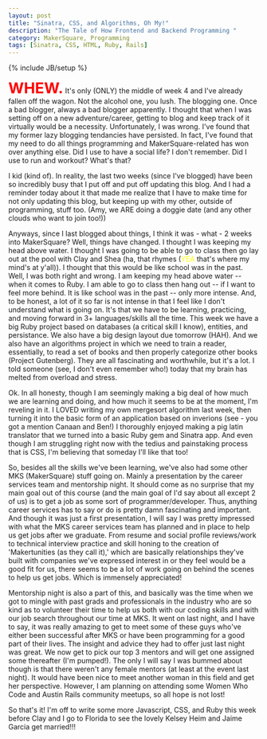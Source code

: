 ```yaml
---
layout: post
title: "Sinatra, CSS, and Algorithms, Oh My!"
description: "The Tale of How Frontend and Backend Programming "
category: MakerSquare, Programming
tags: [Sinatra, CSS, HTML, Ruby, Rails]
---
```

{% include JB/setup %}

<strong><span style="color:red;font-size:30px">WHEW.</span></strong> It's only (ONLY) the middle of week 4 and I've already fallen off the wagon. Not the alcohol one, you lush. The blogging one. Once a bad blogger, always a bad blogger apparently. I thought that when I was setting off on a new adventure/career, getting to blog and keep track of it virtually would be a necessity. Unfortunately, I was wrong. I've found that my former lazy blogging tendancies have persisted. In fact, I've found that my need to do all things programming and MakerSquare-related has won over anything else. Did I use to have a social life? I don't remember. Did I use to run and workout? What's that?

I kid (kind of). In reality, the last two weeks (since I've blogged) have been so incredibly busy that I put off and put off updating this blog. And I had a reminder today about it that made me realize that I have to make time for not only updating this blog, but keeping up with my other, outside of programming, stuff too. (Amy, we ARE doing a doggie date (and any other clouds who want to join too!))

Anyways, since I last blogged about things, I think it was - what - 2 weeks into MakerSquare? Well, things have changed. I thought I was keeping my head above water. I thought I was going to be able to go to class then go lay out at the pool with Clay and Shea (ha, that rhymes (<span style="color:yellow">YEA</span> that's where my mind's at y'all)). I thought that this would be like school was in the past. Well, I was both right and wrong. I am keeping my head above water -- when it comes to Ruby. I am able to go to class then hang out -- if I want to feel more behind. It is like school was in the past -- only more intense. And, to be honest, a lot of it so far is not intense in that I feel like I don't understand what is going on. It's that we have to be learning, practicing, and moving forward in 3+ languages/skills all the time. This week we have a big Ruby project based on databases (a critical skill I know), entities, and persistance. We also have a big design layout due tomorrow (HAH). And we also have an algorithms project in which we need to train a reader, essentially, to read a set of books and then properly categorize other books (Project Gutenberg). They are all fascinating and worthwhile, but it's a lot. I told someone (see, I don't even remember who!) today that my brain has melted from overload and stress.

Ok. In all honesty, though I am seemingly making a big deal of how much we are learning and doing, and how much it seems to be at the moment, I'm reveling in it. I LOVED writing my own mergesort algorithm last week, then turning it into the basic form of an application based on inverions (see - you got a mention Canaan and Ben!) I thoroughly enjoyed making a pig latin translator that we turned into a basic Ruby gem and Sinatra app. And even though I am struggling right now with the tedius and painstaking process that is CSS, I'm believing that someday I'll like that too!

So, besides all the skills we've been learning, we've also had some other MKS (MakerSquare) stuff going on. Mainly a presentation by the career services team and mentorship night. It should come as no surprise that my main goal out of this course (and the main goal of I'd say about all except 2 of us) is to get a job as some sort of programmer/developer. Thus, anything career services has to say or do is pretty damn fascinating and important. And though it was just a first presentation, I will say I was pretty impressed with what the MKS career services team has planned and in place to help us get jobs after we graduate. From resume and social profile reviews/work to technical interview practice and skill honing to the creation of 'Makertunities (as they call it),' which are basically relationships they've built with companies we've expressed interest in or they feel would be a good fit for us, there seems to be a lot of work going on behind the scenes to help us get jobs. Which is immensely appreciated!

Mentorship night is also a part of this, and basically was the time when we got to mingle with past grads and professionals in the industry who are so kind as to volunteer their time to help us both with our coding skills and with our job search throughout our time at MKS. It went on last night, and I have to say, it was really amazing to get to meet some of these guys who've either been successful after MKS or have been programming for a good part of their lives. The insight and advice they had to offer just last night was great. We now get to pick our top 3 mentors and will get one assigned some thereafter (I'm pumped!). The only I will say I was bummed about though is that there weren't any female mentors (at least at the event last night). It would have been nice to meet another woman in this field and get her perspective. However, I am planning on attending some Women Who Code and Austin Rails community meetups, so all hope is not lost!

So that's it! I'm off to write some more Javascript, CSS, and Ruby this week before Clay and I go to Florida to see the lovely Kelsey Heim and Jaime Garcia get married!!!
